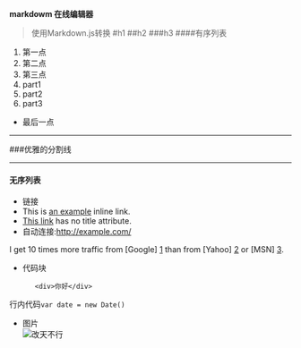 **markdowm 在线编辑器**
>使用Markdown.js转换
#h1
##h2
###h3
####有序列表
1. 第一点
2. 第二点
3. 第三点
 1. part1
 2. part2
 3. part3
* 最后一点
----
###优雅的分割线
***
#### 无序列表
* 链接
 * This is [an example](http://example.com/ "Title") inline link.
 * [This link](http://example.net/) has no title attribute.
 * 自动连接:<http://example.com/>

I get 10 times more traffic from [Google] [1] than from
   [Yahoo] [2] or [MSN] [3].

  [1]: http://google.com/        "Google"
  [2]: http://search.yahoo.com/  "Yahoo Search"
  [3]: http://search.msn.com/    "MSN Search"
* 代码块

         <div>你好</div>

行内代码`var date = new Date()`

* 图片  
![改天不行](https://ss1.bdstatic.com/70cFvXSh_Q1YnxGkpoWK1HF6hhy/it/u=246571808,2035666757&fm=27&gp=0.jpg "改天不行")
